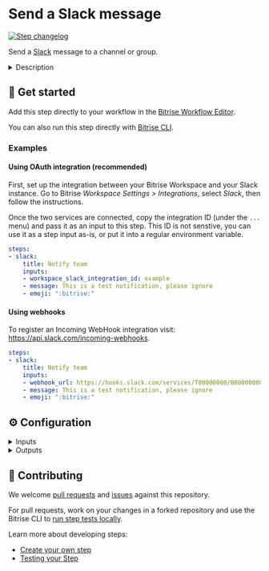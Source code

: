 # Send a Slack message

[![Step changelog](https://shields.io/github/v/release/bitrise-io/steps-slack-message?include_prereleases&label=changelog&color=blueviolet)](https://github.com/bitrise-io/steps-slack-message/releases)

Send a [Slack](https://slack.com/) message to a channel or group.

<details>
<summary>Description</summary>


Send a [Slack](https://slack.com/) message to a Slack user, a group, or a channel. Create and customize the messages however you see fit. Among other things, you can:

- Set a different text for failed and successful builds.
- Add an icon and/or emojis to your messages.
- Set the bot user's name for the messages.
- Linkify channel names and usernames.
- Add and customize attachments.

### Configuring the Step

To use this Step, you need either a configured [Slack Integration in your workspace](https://devcenter.bitrise.io/en/workspaces/workspace-slack-integration.html), an incoming Slack webhook or a Slack bot user with an API token. For the former see your Workspace settings, for the latter two, you can set them up in Slack:

- [Incoming webhooks](https://api.slack.com/incoming-webhooks).
- [Bot user with an API token](https://api.slack.com/bot-users).

Once you're ready with those, come back to Bitrise and configure the Step itself:

1. Create a [Secret Env Var](https://devcenter.bitrise.io/builds/env-vars-secret-env-vars/) for either your Slack webhook URL or your Slack API token.
1. Add the Secret to either the **Slack Webhook URL** or the **Slack API token** input.
1. Toggle the **Run if previous Step failed** option on - you should see a white checkmark on green background next to it. This allows Slack messages to be sent for failed builds, too.
1. In the **Target Slack channel, group or username**, set where the Slack message should be sent.
1. Customize your messages as you'd like. For the details, see the respective inputs.

In case of the Slack Integration usecase you can copy the ID in your Workspace settings, on the Integrations page. This ID is not senstive, you can use it as a step input as-is, or put it into a regular environment variable.

Note that this step always sends a message (either to `channel` or `channel_on_error`). If your use case is to send a message only on success or on failure, then you can [run the entire step conditionally](https://devcenter.bitrise.io/en/steps-and-workflows/introduction-to-steps/enabling-or-disabling-a-step-conditionally.html).

### Troubleshooting

If the Step fails, check your Slack settings, the incoming webhook or the API token, and your Slack channel permissions.

### Useful links

- [Integrating with Slack](https://devcenter.bitrise.io/builds/configuring-notifications/#integrating-with-slack)
- [Slack attachments](https://api.slack.com/messaging/composing/layouts#attachments)

### Related Steps

- [Send email with Mailgun](https://www.bitrise.io/integrations/steps/email-with-mailgun)
- [Post Jira Comment](https://www.bitrise.io/integrations/steps/post-jira-comment-with-build-details)
</details>

## 🧩 Get started

Add this step directly to your workflow in the [Bitrise Workflow Editor](https://devcenter.bitrise.io/steps-and-workflows/steps-and-workflows-index/).

You can also run this step directly with [Bitrise CLI](https://github.com/bitrise-io/bitrise).

### Examples

#### Using OAuth integration (recommended)

First, set up the integration between your Bitrise Workspace and your Slack instance. Go to Bitrise _Workspace Settings > Integrations_, select _Slack_, then follow the instructions.

Once the two services are connected, copy the integration ID (under the `...` menu) and pass it as an input to this step. This ID is not senstive, you can use it as a step input as-is, or put it into a regular environment variable.

```yaml
steps:
- slack:
    title: Notify team
    inputs:
    - workspace_slack_integration_id: example
    - message: This is a test notification, please ignore
    - emoji: ":bitrise:"
```

#### Using webhooks

To register an Incoming WebHook integration visit: https://api.slack.com/incoming-webhooks.

```yaml
steps:
- slack:
    title: Notify team
    inputs:
    - webhook_url: https://hooks.slack.com/services/T00000000/B00000000/XXXXXXXXXXXXXXXXXXXXXXXX
    - message: This is a test notification, please ignore
    - emoji: ":bitrise:"
```


## ⚙️ Configuration

<details>
<summary>Inputs</summary>

| Key | Description | Flags | Default |
| --- | --- | --- | --- |
| `is_debug_mode` | Step prints additional debug information if this option is enabled  |  | `no` |
| `webhook_url` | **One of workspace\_integration\_id, webhook\_url or api\_token input is required.** To register an **Incoming WebHook integration** visit: https://api.slack.com/incoming-webhooks  | sensitive |  |
| `webhook_url_on_error` | **One of workspace\_integration\_id, webhook\_url or api\_token input is required.** To register an **Incoming WebHook integration** visit: https://api.slack.com/incoming-webhooks  | sensitive |  |
| `workspace_slack_integration_id` | **One of workspace\_integration\_id, webhook\_url or api\_token input is required.** To register a **Workspace Slack Integration** see the Integration page in your Workspace settings  |  |  |
| `workspace_slack__integration_id_on_error` | **One of workspace\_integration\_id, webhook\_url or api\_token input is required.** To register a **Workspace Slack Integration** see the Integration page in your Workspace settings  |  |  |
| `api_token` | **One of workspace\_integration\_id, webhook\_url or api\_token input is required.**  To setup a **bot with an API token** visit: https://api.slack.com/bot-users  | sensitive |  |
| `channel` | Can be an encoded ID, or the channel's name.  Examples:  * channel ID: C024BE91L  * channel: #general  * username: @username  |  |  |
| `channel_on_error` | * channel example: #general * username example: @username  |  |  |
| `text` | Text of the message to send. Required unless you wish to send attachments only.  |  |  |
| `text_on_error` | This option will be used if the build failed. If you leave this option empty then the default one will be used.  |  |  |
| `emoji` | Optionally you can specify a Slack emoji as the sender icon. You can use the Ghost icon for example if you specify `:ghost:` here as an input. **If you specify an Icon URL then this Emoji input will be ignored!**  |  |  |
| `emoji_on_error` | **This option will be used if the build failed.** If you leave this option empty then the default one will be used.  |  |  |
| `icon_url` | Optionally, you can specify a custom icon image URL which will be presented as the sender icon. Slack recommends an image a square image, which can't be larger than 128px in either width or height, and it must be smaller than 64K in size. Slack custom emoji guideline: [https://slack.zendesk.com/hc/en-us/articles/202931348-Using-emoji-and-emoticons](https://slack.zendesk.com/hc/en-us/articles/202931348-Using-emoji-and-emoticons) If you specify this input, the **Emoji** input will be ignored!  |  | `https://github.com/bitrise-io.png` |
| `icon_url_on_error` | This option will be used if the build failed. If you leave this option empty then the default one will be used.  |  | `https://github.com/bitrise-io.png` |
| `link_names` | Linkify names in the message such as `@slackbot` or `#random`  |  | `yes` |
| `from_username` | The username of the bot user which will be presented as the sender of the message  |  | `Bitrise` |
| `from_username_on_error` | This option will be used if the build failed. If you leave this option empty then the default one will be used.  |  | `Bitrise` |
| `thread_ts` | Sends the message as a reply to the message with the given ts if set (in a thread). |  |  |
| `thread_ts_on_error` | Sends the message as a reply to the message with the given ts if set (in a thread) if the build failed. |  |  |
| `ts` | Timestamp of the message to be updated.  When **Message Timestamp** is provided an existing Slack message will be updated, identified by the provided timestamp. Example: `"1405894322.002768"`. |  |  |
| `ts_on_error` | Timestamp of the message to be updated if the build failed.  When **Message Timestamp if the build failed** is provided an existing Slack message will be updated, identified by the provided timestamp. Example: `"1405894322.002768"`. |  |  |
| `reply_broadcast` | Used in conjunction with thread_ts and indicates whether reply should be made visible to everyone in the channel or conversation |  | `no` |
| `reply_broadcast_on_error` | Used in conjunction with thread_ts and indicates whether reply should be made visible to everyone in the channel or conversation |  | `no` |
| `color` | Color is used to color the border along the left side of the attachment. Can either be one of good, warning, danger, or any hex color code (eg. #439FE0). You can find more info about the color and other text formatting in [Slack's documentation](https://api.slack.com/docs/message-attachments).  | required | `#3bc3a3` |
| `color_on_error` | This option will be used if the build failed. If you leave this option empty then the default one will be used.  |  | `#f0741f` |
| `pretext` | An optional text that appears above the attachment block. |  | `*Build Succeeded!*` |
| `pretext_on_error` | This option will be used if the build failed. If you leave this option empty then the default one will be used.  |  | `*Build Failed!*` |
| `author_name` | A small text used to display the author's name. |  | `$GIT_CLONE_COMMIT_AUTHOR_NAME` |
| `title` | Title is displayed as larger, bold text near the top of a attachment. |  | `$GIT_CLONE_COMMIT_MESSAGE_SUBJECT` |
| `title_on_error` | This option will be used if the build failed. If you leave this option empty then the default one will be used.  |  |  |
| `title_link` | A URL that will hyperlink the title. |  |  |
| `message` | Text is the main text of the attachment, and can contain standard message markup. The content will automatically collapse if it contains 700+ characters or 5+ linebreaks, and will display a "Show more..." link to expand the content.  |  | `$GIT_CLONE_COMMIT_MESSAGE_BODY` |
| `message_on_error` | This option will be used if the build failed. If you leave this option empty then the default one will be used.  |  | `$GIT_CLONE_COMMIT_MESSAGE_BODY` |
| `image_url` | A URL to an image file that will be displayed inside the attachment.  Supported formats: GIF, JPEG, PNG, and BMP. Large images will be resized to a maximum width of 400px or a maximum height of 500px.  |  |  |
| `image_url_on_error` | This option will be used if the build failed. If you leave this option empty then the default one will be used.  |  |  |
| `thumb_url` | A URL to an image file that will be displayed as a thumbnail on the right side of a attachment.  Supported formats: GIF, JPEG, PNG, and BMP. The thumbnail's longest dimension will be scaled down to 75px.  |  |  |
| `thumb_url_on_error` | This option will be used if the build failed. If you leave this option empty then the default one will be used.  |  |  |
| `footer` | The footer adds some brief text to help contextualize and identify an attachment.  Limited to 300 characters.  |  | `Bitrise` |
| `footer_on_error` | The footer adds some brief text to help contextualize and identify an attachment.  Limited to 300 characters.  |  | `Bitrise` |
| `footer_icon` | Renders a small icon beside the footer text It will be scaled down to 16px by 16px.  |  | `https://github.com/bitrise-io.png?size=16` |
| `footer_icon_on_error` | Renders a small icon beside the footer text It will be scaled down to 16px by 16px.  |  | `https://github.com/bitrise-io.png?size=16` |
| `timestamp` | Show the current time as part of the attachment's footer? |  | `yes` |
| `fields` | Fields separated by newlines and each field contains a `title` and a `value`. The `title` and the `value` fields are separated by a pipe `\|` character.  The *title* shown as a bold heading above the `value` text. The *value* is the text value of the field.  Supports multiline text with escaped newlines. Example: `Release notes\| - Line1 \n -Line2`.  Empty lines and lines without a separator are omitted.  |  | `App\|${BITRISE_APP_TITLE} Branch\|${BITRISE_GIT_BRANCH} Pipeline\|${BITRISEIO_PIPELINE_TITLE} Workflow\|${BITRISE_TRIGGERED_WORKFLOW_ID} ` |
| `buttons` | Buttons separated by newlines and each field contains a `text` and a `url`. The `text` and the `url` fields are separated by a pipe `\|` character. Empty lines and lines without a separator are omitted.  The *text* is the label for the button. The *url* is the fully qualified http or https url to deliver users to. An attachment may contain 1 to 5 buttons.  |  | `View App\|${BITRISE_APP_URL} View Pipeline Build\|${BITRISEIO_PIPELINE_BUILD_URL} View Workflow Build\|${BITRISE_BUILD_URL} Install Page\|${BITRISE_PUBLIC_INSTALL_PAGE_URL} ` |
| `pipeline_build_status` | This status will be used to help choosing between _on_error inputs and normal ones when sending the slack message.  |  | `$BITRISEIO_PIPELINE_BUILD_STATUS` |
| `build_status` | This status will be used to help choosing between _on_error inputs and normal ones.  |  | `$BITRISE_BUILD_STATUS` |
| `output_thread_ts` | Will export the created thread's timestamp to the environment with the supplied name (if not already in thread) |  |  |
</details>

<details>
<summary>Outputs</summary>
There are no outputs defined in this step
</details>

## 🙋 Contributing

We welcome [pull requests](https://github.com/bitrise-io/steps-slack-message/pulls) and [issues](https://github.com/bitrise-io/steps-slack-message/issues) against this repository.

For pull requests, work on your changes in a forked repository and use the Bitrise CLI to [run step tests locally](https://devcenter.bitrise.io/bitrise-cli/run-your-first-build/).

Learn more about developing steps:

- [Create your own step](https://devcenter.bitrise.io/contributors/create-your-own-step/)
- [Testing your Step](https://devcenter.bitrise.io/contributors/testing-and-versioning-your-steps/)
